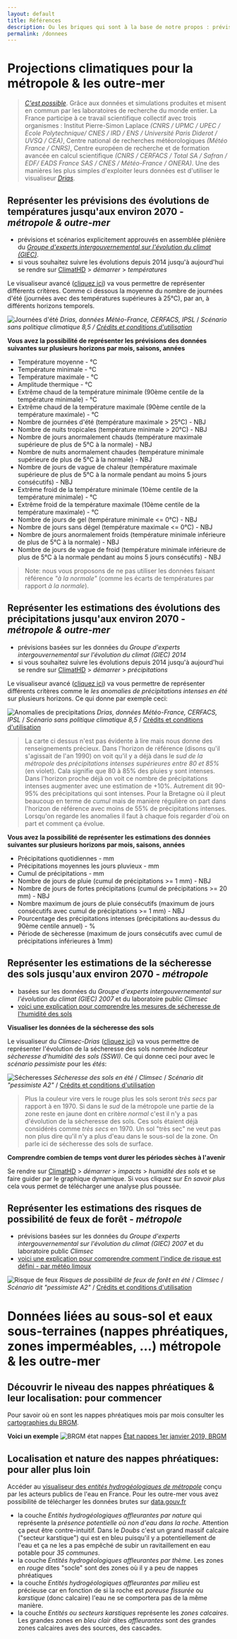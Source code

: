 ```yaml
---
layout: default
title: Références
description: Ou les briques qui sont à la base de notre propos : prévisions climatiques, données du sous-sol, feux de forêt, sécheresses, submersibilité, ...
permalink: /donnees
---
```


# Projections climatiques pour la métropole & les outre-mer

> [*C'est possible*](http://www.climat-en-questions.fr/reponse/evolution-future/prevoir-meteo-prevoir-climat-par-olivier-talagrand). Grâce aux données et simulations produites et misent en commun par les laboratoires de recherche du monde entier. La France participe à ce travail scientifique collectif avec trois organismes : Institut Pierre-Simon Laplace *(CNRS / UPMC / UPEC / Ecole Polytechnique/ CNES / IRD / ENS / Université Paris Diderot / UVSQ / CEA)*, Centre national de recherches météorologiques *(Météo France / CNRS)*, Centre européen de recherche et de formation avancée en calcul scientifique *(CNRS / CERFACS / Total SA / Safran / EDF/ EADS France SAS / CNES / Météo-France / ONERA)*. Une des manières les plus simples d'exploiter leurs données est d'utiliser le visualiseur [*Drias*](http://drias-climat.fr/). 

Représenter les prévisions des évolutions de températures jusqu'aux environ 2070 - *métropole & outre-mer*
---

* prévisions et scénarios explicitement approuvés en assemblée plénière du [*Groupe d'experts intergouvernemental sur l'évolution du climat (GIEC)*](https://www.ecologique-solidaire.gouv.fr/comprendre-giec).
* si vous souhaitez suivre les évolutions depuis 2014 jusqu'à aujourd'hui se rendre sur [ClimatHD](http://www.meteofrance.fr/climat-passe-et-futur/climathd) > *démarrer* > *températures* 

Le visualiseur avancé ([cliquez ici](http://drias-climat.fr/decouverte/carte/experience?region=SAFRAN&generation=rcp)) va vous permettre de représenter différents critères. Comme ci dessous la moyenne du nombre de journées d'été (journées avec des températures supérieures à 25°C), par an, à différents horizons temporels. 

![Journées d'été](../pages/images/climatjourneesete.png)
*Drias, données Météo-France, CERFACS, IPSL* / *Scénario sans politique climatique 8,5 / [Crédits et conditions d'utilisation](http://www.drias-climat.fr/accompagnement/conditions)*

**Vous avez la possibilité de représenter les prévisions des données suivantes sur plusieurs horizons par mois, saisons, années**
* Température moyenne - °C 
* Température minimale - °C
* Température maximale - °C
* Amplitude thermique - °C 
* Extrême chaud de la température minimale (90ème centile de la température minimale) - °C
* Extrême chaud de la température maximale (90ème centile de la température maximale) - °C
* Nombre de journées d'été (température maximale > 25°C) - NBJ 
* Nombre de nuits tropicales (température minimale > 20°C) - NBJ 
* Nombre de jours anormalement chauds (température maximale supérieure de plus de 5°C à la normale) - NBJ
* Nombre de nuits anormalement chaudes (température minimale supérieure de plus de 5°C à la normale) - NBJ 
* Nombre de jours de vague de chaleur (température maximale supérieure de plus de 5°C à la normale pendant au moins 5 jours consécutifs) - NBJ 
* Extrême froid de la température minimale (10ème centile de la température minimale) - °C 
* Extrême froid de la température maximale (10ème centile de la température maximale) - °C 
* Nombre de jours de gel (température minimale <= 0°C) - NBJ 
* Nombre de jours sans dégel (température maximale <= 0°C) - NBJ 
* Nombre de jours anormalement froids (température minimale inférieure de plus de 5°C à la normale) - NBJ 
* Nombre de jours de vague de froid (température minimale inférieure de plus de 5°C à la normale pendant au moins 5 jours consécutifs) - NBJ

> Note: nous vous proposons de ne pas utiliser les données faisant référence *"à la normale"* (comme les écarts de températures par rapport *à la normale*). 

Représenter les estimations des évolutions des précipitations jusqu'aux environ 2070 - *métropole & outre-mer*
---

* prévisions basées sur les données du *Groupe d'experts intergouvernemental sur l'évolution du climat (GIEC) 2014*
* si vous souhaitez suivre les évolutions depuis 2014 jusqu'à aujourd'hui se rendre sur [ClimatHD](http://www.meteofrance.fr/climat-passe-et-futur/climathd) > *démarrer* > *précipitations* 


Le visualiseur avancé ([cliquez ici](http://drias-climat.fr/decouverte/carte/experience?region=SAFRAN&generation=rcp)) va vous permettre de représenter différents critères comme le *les anomalies de précipitations intenses en été* sur plusieurs horizons. Ce qui donne par exemple ceci: 

![Anomalies de precipitations](../pages/images/anomaliesprecipitationsete.png)
*Drias, données Météo-France, CERFACS, IPSL* / *Scénario sans politique climatique 8,5* / [Crédits et conditions d'utilisation](http://www.drias-climat.fr/accompagnement/conditions)

> La carte ci dessus n'est pas évidente à lire mais nous donne des renseignements précieux. Dans l'horizon de référence (disons qu'il s'agissait de l'an 1990) on voit qu'il y a déjà dans le *sud de la métropole* des *précipitations intenses supérieures entre 80 et 85%* (en violet). Cala signifie que 80 à 85% des pluies y sont intenses. Dans l'horizon proche déjà on voit ce nombre de précipitations intenses augmenter avec une estimation de +10%. Autrement dit 90-95% des précipitations qui sont intenses. Pour la Bretagne où il pleut beaucoup en terme de *cumul* mais de manière régulière on part dans l'horizon de référence avec moins de 55% de précipitations intenses. Lorsqu'on regarde les anomalies il faut à chaque fois regarder d'où on part et comment ça évolue.

**Vous avez la possibilité de représenter les estimations des données suivantes sur plusieurs horizons par mois, saisons, années**

* Précipitations quotidiennes - mm
* Précipitations moyennes les jours pluvieux - mm 
* Cumul de précipitations - mm 
* Nombre de jours de pluie (cumul de précipitations >= 1 mm) - NBJ
* Nombre de jours de fortes précipitations (cumul de précipitations >= 20 mm) - NBJ
* Nombre maximum de jours de pluie consécutifs (maximum de jours consécutifs avec cumul de précipitations >= 1 mm) - NBJ 
* Pourcentage des précipitations intenses (précipitations au-dessus du 90ème centile annuel) - % 
* Période de sècheresse (maximum de jours consécutifs avec cumul de précipitations inférieures à 1mm)

Représenter les estimations de la sécheresse des sols jusqu'aux environ 2070 - *métropole*
---

* basées sur les données du *Groupe d'experts intergouvernemental sur l'évolution du climat (GIEC) 2007* et du laboratoire public *Climsec*
* [voici une explication pour comprendre les mesures de sécheresse de l'humidité des sols](https://www.umr-cnrm.fr/spip.php?article605)

**Visualiser les données de la sécheresse des sols**

Le visualiseur du *Climsec-Drias* ([cliquez ici](http://drias-climat.fr/decouverte/carte/climsec/experience)) va vous permettre de représenter l'évolution de la sécheresse des sols nommée *Indicateur sècheresse d'humidité des sols (SSWI)*. Ce qui donne ceci pour avec le *scénario pessimiste* pour les *étés*:

![Sécheresses](../pages/images/anomaliessecheresses.png)
*Sécheresse des sols en été* / *Climsec* / *Scénario dit "pessimiste A2"* / [Crédits et conditions d'utilisation](http://www.drias-climat.fr/accompagnement/conditions)

> Plus la couleur vire vers le rouge plus les sols seront *très secs* par rapport à en 1970. Si dans le *sud* de la métropole une partie de la zone reste en jaune dont en critère *normal* c'est il n'y a pas d'évolution de la sécheresse des sols. Ces sols étaient déjà considérés comme *très secs* en 1970. Un sol "très sec" ne veut pas non plus dire qu'il n'y a plus d'eau dans le sous-sol de la zone. On parle ici de sécheresse des sols de surface.

**Comprendre combien de temps vont durer les périodes sèches à l'avenir**

Se rendre sur [ClimatHD](http://www.meteofrance.fr/climat-passe-et-futur/climathd) > *démarrer* > *impacts* > *humidité des sols* et se faire guider par le graphique dynamique. Si vous cliquez sur *En savoir plus* cela vous permet de télécharger une analyse plus poussée. 

Représenter les estimations des risques de possibilité de feux de forêt - *métropole*
---

* prévisions basées sur les données du *Groupe d'experts intergouvernemental sur l'évolution du climat (GIEC) 2007* et du laboratoire public *Climsec*
* [voici une explication pour comprendre comment l'indice de risque est défini - par météo limoux](http://meteolimoux.fr/meteo%20feux%20de%20for%C3%AAt/index.html)

![Risque de feux](../pages/images/feudeforet.png)
*Risques de possibilité de feux de forêt en été* / *Climsec* / *Scénario dit "pessimiste A2"* / [Crédits et conditions d'utilisation](http://www.drias-climat.fr/accompagnement/conditions)

# Données liées au sous-sol et eaux sous-terraines (nappes phréatiques, zones imperméables, ...) métropole & les outre-mer

Découvrir le niveau des nappes phréatiques & leur localisation: pour commencer
---
Pour savoir où en sont les nappes phréatiques mois par mois consulter les [cartographies du BRGM](https://www.brgm.fr/presse/liste-publications-presse?typepresse%5B0%5D=17&activites%5B0%5D=24).

**Voici un exemple**
![BRGM état nappes](../pages/images/brgm-nappes.png)
[État nappes 1er janvier 2019, BRGM](https://www.brgm.fr/publication-presse/etat-nappes-eau-souterraine-1er-janvier-2019) 

Localisation et nature des nappes phréatiques: pour aller plus loin
---

Accéder au [visualiseur des *entités hydrogéologiques de métropole*](https://bdlisa.eaufrance.fr/carte) conçu par les acteurs publics de l'eau en France. Pour les outre-mer vous avez possibilité de télécharger les données brutes sur [data.gouv.fr](https://www.data.gouv.fr/fr/search/?q=bdlisa)

* la couche *Entités hydrogéologiques affleurantes par nature* qui représente la *présence potentielle où non d'eau dans la roche*. Attention ça peut être contre-intuitif. Dans le *Doubs* c'est un grand massif calcaire ("secteur karstique") qui est en bleu puisqu'il y a potentiellement de l'eau et ça ne les a pas empêché de subir un ravitaillement en eau potable pour *35 communes*. 
* la couche *Entités hydrogéologiques affleurantes par thème*. Les zones en *rouge* dites "socle" sont des zones où il y a peu de nappes phréatiques
* la couche *Entités hydrogéologiques affleurantes par milieu* est précieuse car en fonction de si la roche est *poreuse* *fissurée* ou *karstique* (donc calcaire) l'eau ne se comportera pas de la même manière.
* la couche *Entités ou secteurs karstiques* représente les *zones calcaires*. Les grandes zones en *bleu clair* dites *affleurantes* sont des grandes zones calcaires aves des sources, des cascades.







